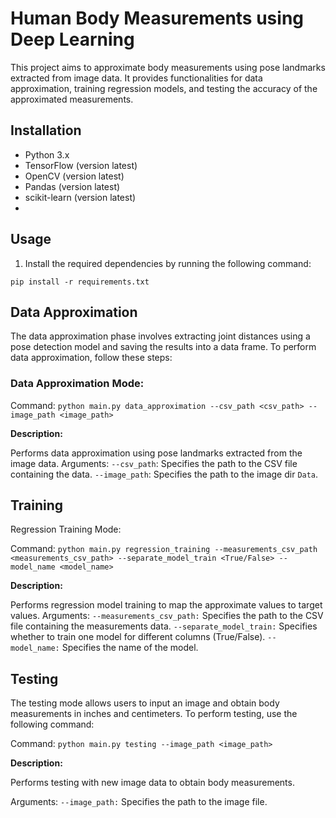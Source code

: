 # Human Body Measurements using Deep Learning

This project aims to approximate body measurements using pose landmarks extracted from image data. It provides functionalities for data approximation, training regression models, and testing the accuracy of the approximated measurements.

## Installation
- Python 3.x
- TensorFlow (version latest)
- OpenCV (version latest)
- Pandas (version latest)
- scikit-learn (version latest)
- <add any other dependencies>
## Usage 
1. Install the required dependencies by running the following command:
 
 ``` pip install -r requirements.txt ```

## Data Approximation
The data approximation phase involves extracting joint distances using a pose detection model and saving the results into a data frame. To perform data approximation, follow these steps:



### Data Approximation Mode:

Command: ```python main.py data_approximation --csv_path <csv_path> --image_path <image_path>```

**Description:**

Performs data approximation using pose landmarks extracted from the image data.
Arguments:
`--csv_path`: Specifies the path to the CSV file containing the data.
`--image_path`: Specifies the path to the image dir `Data`.


## Training

Regression Training Mode:

Command: ```python main.py regression_training --measurements_csv_path <measurements_csv_path> --separate_model_train <True/False> --model_name <model_name>```

**Description:**

 Performs regression model training to map the approximate values to target values.
 Arguments:
 `--measurements_csv_path:` Specifies the path to the CSV file containing the measurements data.
 `--separate_model_train:` Specifies whether to train one model for different columns (True/False).
 `--model_name:` Specifies the name of the model.


## Testing

The testing mode allows users to input an image and obtain body measurements in inches and centimeters. To perform testing, use the following command:


Command: ```python main.py testing --image_path <image_path>```

**Description:**

Performs testing with new image data to obtain body measurements.

 Arguments:
 `--image_path:` Specifies the path to the image file.









